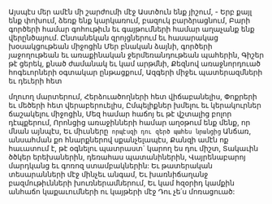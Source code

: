 
Այսպէս մեր ամէն մի շարժումի մէջ
Աստծուն ենք յիշում, -
Երբ քայլ ենք փոխում, ձեռք ենք կարկառում,
բազուկ բարձրացնում,
Բարի գործերի համար գոհութիւն եւ գայթումների
համար աղաչանք ենք վերընծայում.
Ընտանեկան զրոյցներում եւ հասարակաց
խօսակցութեան միջոցին
Մեր բնական ձայնի, գործերի յաջողութեան եւ
առաքինական ջերմեռանդութեան պահերին,
Գիշեր թէ ցերեկ, քնած ժամանակ եւ կամ արթմնի,
Քեզնով առաջնորդուած հոգեւորների օգտակար
ընթացքում,
Ազգերի միջեւ պատերազմների եւ դեւերի հետ


մղուող մարտերում,
Հերձուածողների հետ վիճաբանելիս,
Փոքրերի եւ մեծերի հետ վերաբերուելիս,
Ըմպելիքներ խմելու եւ կերակուրներ ճաշակելու
միջոցին,
Մեզ համար հաճոյ եւ թէ վշտալից բոլոր
դէպքերում,
Որոնցից առաջինների համար աղօթում ենք մենք,
որ մնան այնպէս,
Եւ միւսները` որպէսզի դու զերծ պահես նրանցից`
Անճառ, անսահման քո հնարքներով
սքանչելապէս,
Քանզի ամէն ոք հաւատում է, թէ օգնելու
պատրաստ` կարող ես դու միշտ,
Տակաւին ծծկեր երեխաներին, դեռահաս
պատանիներին,
Վայրենաբարոյ մարդկանց եւ գոռոզ
ստամբակներին:
Եւ թատերական տեսարանների մէջ մինչեւ
անգամ,
Եւ խառնիճաղանջ բազմութիւնների
խուռներամներում,
Եւ կամ հզօրիդ կամքին անհաճո կաքաւումների
ու կայթերի մէջ
Դու չե՛ս մոռացուած:
